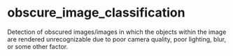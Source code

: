 # obscure_image_classification
Detection of obscured images/images in which the objects within the image are rendered unrecognizable due to poor camera quality, poor lighting, blur, or some other factor.
